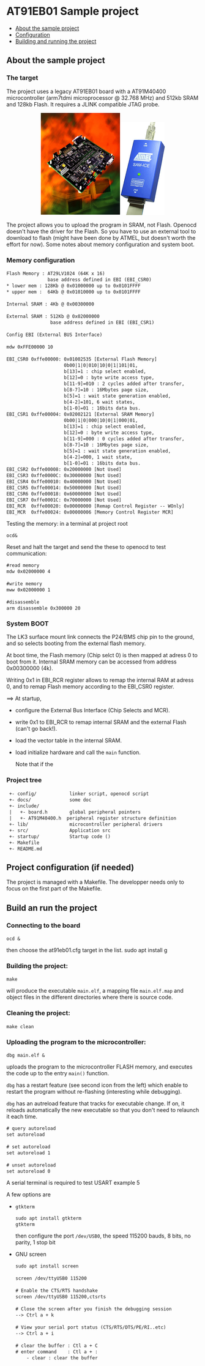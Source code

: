 # AT91EB01 Sample project

* [About the sample project](#about)
* [Configuration](#cfg)
* [Building and running the project](#run)

<a id="about"></a>
## About the sample project

### The target

The project uses a legacy AT91EB01 board with a AT91M40400 microcontroller (arm7tdmi microprocessor @ 32.768 MHz) and 512kb SRAM and 128kb Flash. It requires a JLINK compatible JTAG probe.

<p align="center"><img src="docs/eb01.jpg"><img src="docs/sam-ice.png"></p>

The project allows you to upload the program in SRAM, not Flash. Openocd doesn't have the driver for the Flash. So you have to use an external tool to download to flash (might have been done by ATMEL, but doesn't worth the effort for now). Some notes about memory configuration and system boot.

### Memory configuration

```
Flash Memory : AT29LV1024 (64K x 16)
               base address defined in EBI (EBI_CSR0)
* lower mem : 128Kb @ 0x01000000 up to 0x0101FFFF
* upper mem :  64Kb @ 0x01010000 up to 0x0101FFFF

Internal SRAM : 4Kb @ 0x00300000

External SRAM : 512Kb @ 0x02000000
                base address defined in EBI (EBI_CSR1)

Config EBI (External BUS Interface)

mdw 0xFFE00000 10

EBI_CSR0 0xffe00000: 0x01002535 [External Flash Memory] 
                     0b00|1|0|010|10|0|1|101|01,
                     b[13]=1 : chip select enabled,
                     b[12]=0 : byte write access type,
                     b[11-9]=010 : 2 cycles added after transfer,
                     b[8-7]=10 : 16Mbytes page size,
                     b[5]=1 : wait state generation enabled,
                     b[4-2]=101, 6 wait states, 
                     b[1-0]=01 : 16bits data bus.
EBI_CSR1 0xffe00004: 0x02002121 [External SRAM Memory]
                     0b00|1|0|000|10|0|1|000|01,
                     b[13]=1 : chip select enabled,
                     b[12]=0 : byte write access type,
                     b[11-9]=000 : 0 cycles added after transfer,
                     b[8-7]=10 : 16Mbytes page size,
                     b[5]=1 : wait state generation enabled,
                     b[4-2]=000, 1 wait state, 
                     b[1-0]=01 : 16bits data bus.
EBI_CSR2 0xffe00008: 0x20000000 [Not Used]
EBI_CSR3 0xffe0000C: 0x30000000 [Not Used]
EBI_CSR4 0xffe00010: 0x40000000 [Not Used]
EBI_CSR5 0xffe00014: 0x50000000 [Not Used]
EBI_CSR6 0xffe00018: 0x60000000 [Not Used]
EBI_CSR7 0xffe0001C: 0x70000000 [Not Used]
EBI_RCR  0xffe00020: 0x00000000 [Remap Control Register -- WOnly]
EBI_MCR  0xffe00024: 0x00000006 [Memory Control Register MCR]
```

Testing the memory: in a terminal at project root

```
ocd&
```

Reset and halt the target and send the these to openocd to test communication:

```
#read memory
mdw 0x02000000 4
	
#write memory
mww 0x02000000 1

#disassemble
arm disassemble 0x300000 20
```

### System BOOT

The LK3 surface mount link connects the P24/BMS chip pin to the ground, and so
selects booting from the external flash memory.

At boot time, the Flash memory (Chip selct 0) is then mapped at adress 0 to
boot from it. Internal SRAM memory can be accessed from address 0x00300000 (4k).

Writing 0x1 in EBI_RCR register allows to remap the internal RAM at adress 0, 
and to remap Flash memory according to the EBI_CSR0 register.

==> At startup,

* configure the External Bus Interface (Chip Selects and MCR).
* write 0x1 to EBI_RCR to remap internal SRAM and the external Flash (can't go back!).
* load the vector table in the internal SRAM.
* load initialize hardware and call the `main` function.

	Note that if the 

### Project tree

```
 +- config/            linker script, openocd script
 +- docs/              some doc
 +- include/
 |   +- board.h        global peripheral pointers
 |   +- AT91M40400.h  peripheral register structure definition
 +- lib/               microcontroller peripheral drivers
 +- src/               Application src
 +- startup/           Startup code ()
 +- Makefile
 +- README.md
```

<a id="cfg"></a>
## Project configuration (if needed)

The project is managed with a Makefile. The developper needs only to focus on
the first part of the Makefile.


 
<a id="run"></a>
## Build an run the project

### Connecting to the board

	ocd &
	
then choose the at91eb01.cfg target in the list.
sudo apt install g
### Building the project:

	make

will produce the executable `main.elf`, a mapping file `main.elf.map` and object files in the different directories where there is source code.

### Cleaning the project:

	make clean

### Uploading the program to the microcontroller:

	dbg main.elf &

uploads the program to the microcontroller FLASH memory, and 
executes the code up to the entry `main()` function.

`dbg` has a restart feature (see second icon from the left) which enable to
restart the program without re-flashing (interesting while debugging).

`dbg` has an autreload feature that tracks for executable change. If on, it 
reloads automatically the new executable so that you don't need to relaunch
it each time.

	# query autoreload
	set autoreload
	
	# set autoreload
	set autoreload 1
	
	# unset autoreload
	set autoreload 0

A serial terminal is required to test USART example 5

A few options are

* `gtkterm`

	```
	sudo apt install gtkterm
	gtkterm
	```
	
	then configure the port `/dev/USB0`, the speed 115200 bauds, 8 bits, no parity, 1 stop bit

* GNU screen

	```
	sudo apt install screen

	screen /dev/ttyUSB0 115200

	# Enable the CTS/RTS handshake
	screen /dev/ttyUSB0 115200,ctsrts

	# Close the screen after you finish the debugging session
	--> Ctrl a + k

	# View your serial port status (CTS/RTS/DTS/PE/RI..etc)
	--> Ctrl a + i
	
	# clear the buffer : Ctl a + C
	# enter command    : Ctl a + :
  		- clear : clear the buffer
	```
